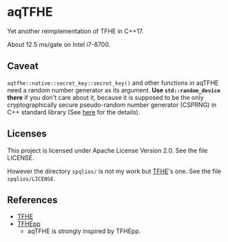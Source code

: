 # aqTFHE

Yet another reimplementation of TFHE in C++17.

About 12.5 ms/gate on Intel i7-8700.

## Caveat

`aqtfhe::native::secret_key::secret_key()` and other functions in aqTFHE
need a random number generator as its argument.
**Use `std::random_device` there** if you don't care about it,
because it is supposed to be the only cryptographically secure
pseudo-random number generator (CSPRNG) in C++ standard library
(See [here](https://timsong-cpp.github.io/cppwp/n4659/rand) for the details).

## Licenses

This project is licensed under Apache License Version 2.0.
See the file LICENSE.

However the directory `spqlios/` is not my work but [TFHE](https://tfhe.github.io/tfhe/)'s one.
See the file `spqlios/LICENSE`.

## References

- [TFHE](https://tfhe.github.io/tfhe/)
- [TFHEpp](https://github.com/virtualsecureplatform/TFHEpp)
    - aqTFHE is strongly inspired by TFHEpp.
